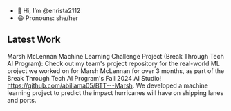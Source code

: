 - 👋 Hi, I’m @enrista2112
- 😄 Pronouns: she/her

## Latest Work
Marsh McLennan Machine Learning Challenge Project (Break Through Tech AI Program): Check out my team's project repository for the real-world ML project we worked on for Marsh McLennan for over 3 months, as part of the Break Through Tech AI Program's Fall 2024 AI Studio! https://github.com/abillama05/BTT---Marsh. We developed a machine learning project to predict the impact hurricanes will have on shipping lanes and ports.

<!---
enrista2112/enrista2112 is a ✨ special ✨ repository because its `README.md` (this file) appears on your GitHub profile.
You can click the Preview link to take a look at your changes.
--->
